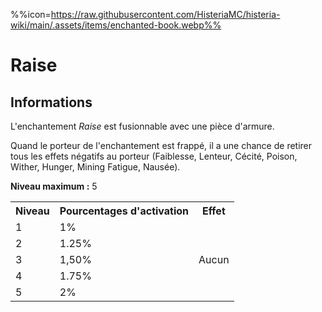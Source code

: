 %%icon=https://raw.githubusercontent.com/HisteriaMC/histeria-wiki/main/.assets/items/enchanted-book.webp%%
# Raise

## Informations 
L'enchantement *Raise* est fusionnable avec une pièce d'armure.

Quand le porteur de l'enchantement est frappé, il a une chance de retirer tous les effets négatifs au porteur (Faiblesse, Lenteur, Cécité, Poison, Wither, Hunger, Mining Fatigue, Nausée).
 
**Niveau maximum :** 5   

<table>
  <tr>
    <th>Niveau</th>
    <th>Pourcentages d'activation</th>
    <th>Effet</th>
  </tr>
  <tr>
    <td>1</td>
    <td>1%</td>
    <td rowspan="5">Aucun</td>
  </tr>
  <tr>
    <td>2</td>
    <td>1.25%</td>
  </tr>
  <tr>
    <td>3</td>
    <td>1,50%</td>
  </tr>
  <tr>
    <td>4</td>
    <td>1.75%</td>
  </tr>
  <tr>
    <td>5</td>
    <td>2%</td>
   </tr>
</table>
